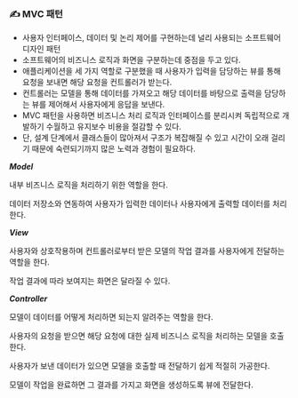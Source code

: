 ### ✍️ MVC 패턴

- 사용자 인터페이스, 데이터 및 논리 제어를 구현하는데 널리 사용되는 소프트웨어 디자인 패턴
- 소프트웨어의 비즈니스 로직과 화면을 구분하는데 중점을 두고 있다.
- 애플리케이션을 세 가지 역할로 구분했을 때 사용자가 입력을 담당하는 뷰를 통해 요청을 보내면 해당 요청을 컨트롤러가 받는다.
- 컨트롤러는 모델을 통해 데이터를 가져오고 해당 데이터를 바탕으로 출력을 담당하는 뷰를 제어해서 사용자에게 응답을 보낸다.
- MVC 패턴을 사용하면 비즈니스 처리 로직과 인터페이스를 분리시켜 독립적으로 개발하기 수월하고 유지보수 비용을 절감할 수 있다.
- 단, 설계 단계에서 클래스들이 많아져서 구조가 복잡해질 수 있고 시간이 오래 걸리기 때문에 숙련되기까지 많은 노력과 경험이 필요하다.

***Model***

내부 비즈니스 로직을 처리하기 위한 역할을 한다.

데이터 저장소와 연동하여 사용자가 입력한 데이터나 사용자에게 출력할 데이터를 처리한다.

***View***

사용자와 상호작용하며 컨트롤러로부터 받은 모델의 작업 결과를 사용자에게 전달하는 역할을 한다.

작업 결과에 따라 보여지는 화면은 달라질 수 있다.

***Controller***

모델이 데이터를 어떻게 처리하면 되는지 알려주는 역할을 한다.

사용자의 요청을 받으면 해당 요청에 대한 실제 비즈니스 로직을 처리하는 모델을 호출한다.

사용자가 보낸 데이터가 있으면 모델을 호출할 때 전달하기 쉽게 적절히 가공한다.

모델이 작업을 완료하면 그 결과를 가지고 화면을 생성하도록 뷰에 전달한다.
